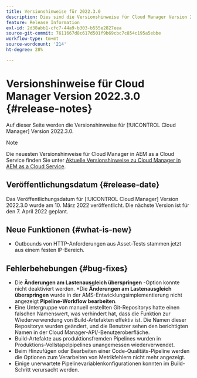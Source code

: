 ```yaml
---
title: Versionshinweise für 2022.3.0
description: Dies sind die Versionshinweise für Cloud Manager Version 2022.3.0.
feature: Release Information
exl-id: 2d38abb1-cfc7-44a9-b303-b555e2827eea
source-git-commit: 7611667d8c617d501f9b69cbc7c854c195a5ebbe
workflow-type: tm+mt
source-wordcount: '214'
ht-degree: 28%

---
```



# Versionshinweise für Cloud Manager Version 2022.3.0 {#release-notes}

Auf dieser Seite werden die Versionshinweise für [!UICONTROL Cloud Manager] Version 2022.3.0.

>[!NOTE]
>
>Die neuesten Versionshinweise für Cloud Manager in AEM as a Cloud Service finden Sie unter [Aktuelle Versionshinweise zu Cloud Manager in AEM as a Cloud Service](https://experienceleague.adobe.com/docs/experience-manager-cloud-service/content/implementing/using-cloud-manager/release-notes-cloud-manager/release-notes-cm-current.html?lang=de).

## Veröffentlichungsdatum {#release-date}

Das Veröffentlichungsdatum für [!UICONTROL Cloud Manager] Version 2022.3.0 wurde am 10. März 2022 veröffentlicht. Die nächste Version ist für den 7. April 2022 geplant.

## Neue Funktionen {#what-is-new}

* Outbounds von HTTP-Anforderungen aus Asset-Tests stammen jetzt aus einem festen IP-Bereich.


## Fehlerbehebungen {#bug-fixes}

* Die **Änderungen am Lastenausgleich überspringen** -Option konnte nicht deaktiviert werden.
*Die **Änderungen am Lastenausgleich überspringen** wurde in der AMS-Entwicklungsimplementierung nicht angezeigt **Pipeline-Workflow bearbeiten**.
* Eine Untergruppe von manuell erstellten Git-Repositorys hatte einen falschen Namenswert, was verhindert hat, dass die Funktion zur Wiederverwendung von Build-Artefakten effektiv ist. Die Namen dieser Repositorys wurden geändert, und die Benutzer sehen den berichtigten Namen in der Cloud Manager-API/-Benutzeroberfläche.
* Build-Artefakte aus produktionsfremden Pipelines wurden in Produktions-Vollstapelpipelines unangemessen wiederverwendet.
* Beim Hinzufügen oder Bearbeiten einer Code-Qualitäts-Pipeline werden die Optionen zum Verarbeiten von Metrikfehlern nicht mehr angezeigt.
* Einige unerwartete Pipelinevariablenkonfigurationen konnten im Build-Schritt verursacht werden.
